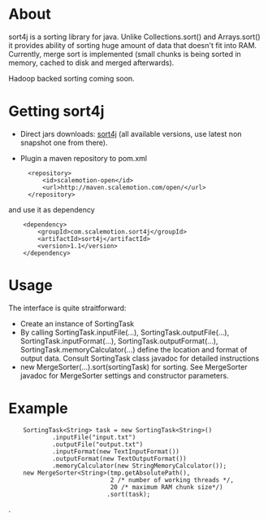 # About

sort4j is a sorting library for java. Unlike Collections.sort() and Arrays.sort() it provides ability of sorting huge amount of data
that doesn't fit into RAM. Currently, merge sort is implemented (small chunks is being sorted in memory, cached to disk and merged afterwards).

Hadoop backed sorting coming soon.

# Getting sort4j


* Direct jars downloads: [sort4j](http://vklimontovich.github.com/maven2/sort4j/sort4j/) (all available versions, use latest non snapshot one from there).
* Plugin a maven repository to pom.xml

        <repository>
            <id>scalemotion-open</id>
            <url>http://maven.scalemotion.com/open/</url>
        </repository>

and use it as dependency

        <dependency>
            <groupId>com.scalemotion.sort4j</groupId>
            <artifactId>sort4j</artifactId>
            <version>1.1</version>
        </dependency>

# Usage

The interface is quite straitforward:

* Create an instance of SortingTask
* By calling SortingTask.inputFile(...), SortingTask.outputFile(...), SortingTask.inputFormat(...), SortingTask.outputFormat(...), SortingTask.memoryCalculator(...)
define the location and format of output data. Consult SortingTask class javadoc for detailed instructions
* new MergeSorter(...).sort(sortingTask) for sorting. See MergeSorter javadoc for MergeSorter settings and constructor parameters.


# Example

        SortingTask<String> task = new SortingTask<String>()
                .inputFile("input.txt")
                .outputFile("output.txt")
                .inputFormat(new TextInputFormat())
                .outputFormat(new TextOutputFormat())
                .memoryCalculator(new StringMemoryCalculator());
        new MergeSorter<String>(tmp.getAbsolutePath(), 
                                2 /* number of working threads */, 
                                20 /* maximum RAM chunk size*/)
                               .sort(task);


.